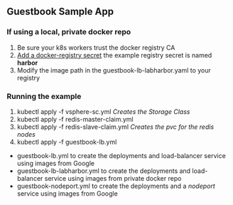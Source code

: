 ## Guestbook Sample App

### If using a local, private docker repo
1. Be sure your k8s workers trust the docker registry CA
1. [Add a docker-registry secret](https://kubernetes.io/docs/tasks/configure-pod-container/pull-image-private-registry/#registry-secret-existing-credentials) the example registry secret is named **harbor** 
1. Modify the image path in the guestbook-lb-labharbor.yaml to your registry

### Running the example
1. kubectl apply -f vsphere-sc.yml *Creates the Storage Class*
1. kubectl apply -f redis-master-claim.yml
1. kubectl apply -f redis-slave-claim.yml *Creates the pvc for the redis nodes*
1. kubectl apply -f guestbook-lb.yml
  * guestbook-lb.yml to create the deployments and load-balancer service using images from Google
  * guestbook-lb-labharbor.yml to create the deployments and load-balancer service using images from private docker repo
  * guestbook-nodeport.yml to create the deployments and a *nodeport* service using images from Google
